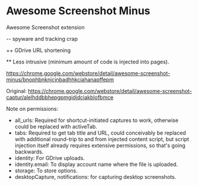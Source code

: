 # Awesome Screenshot Minus

Awesome Screenshot extension

 -- spyware and tracking crap

 ++ GDrive URL shortening

 ** Less intrusive (minimum amount of code is injected into pages).

https://chrome.google.com/webstore/detail/awesome-screenshot-minus/bnophbnknjcjnbadhhkciahanapffepm

Original: https://chrome.google.com/webstore/detail/awesome-screenshot-captur/alelhddbbhepgpmgidjdcjakblofbmce

Note on permissions:
  * all_urls: Required for shortcut-initiated captures to work, otherwise could be replaced with activeTab.
  * tabs: Required to get tab title and URL, could conceivably be replaced with additional
          round-trip to and from injected content script, but script injection
          itself already requires extensive permissions, so that's going backwards.
  * identity: For GDrive uploads.
  * identity.email: To display account name where the file is uploaded.
  * storage: To store options.
  * desktopCapture, notifications: for capturing desktop screenshots.
